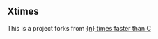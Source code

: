 ## Xtimes

This is a project forks from [{n} times faster than C](https://owen.cafe/posts/six-times-faster-than-c/)
